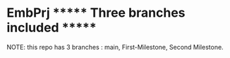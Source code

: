 # EmbPrj ***** Three branches included *****

NOTE: this repo has 3 branches : main, First-Milestone, Second Milestone.
